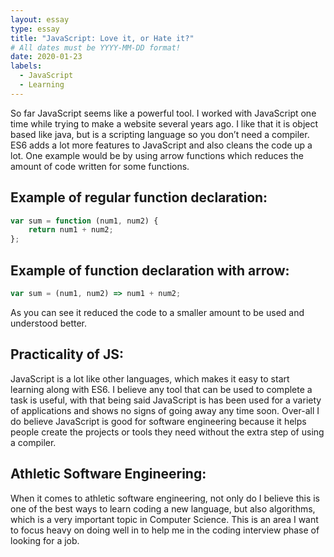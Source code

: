 ```yaml
---
layout: essay
type: essay
title: "JavaScript: Love it, or Hate it?"
# All dates must be YYYY-MM-DD format!
date: 2020-01-23
labels:
  - JavaScript
  - Learning
---
```


So far JavaScript seems like a powerful tool. I worked with JavaScript one time while trying to make a website several years ago. I like that it is object based like java, but is a scripting language so you don’t need a compiler. ES6 adds a lot more features to JavaScript and also cleans the code up a lot. One example would be by using arrow functions which reduces the amount of code written for some functions.

Example of regular function declaration:
---
```js
var sum = function (num1, num2) {
    return num1 + num2;
};
```

Example of function declaration with arrow:
---
```js
var sum = (num1, num2) => num1 + num2;
```
As you can see it reduced the code to a smaller amount to be used and understood better.

Practicality of JS:
---
JavaScript is a lot like other languages, which makes it easy to start learning along with ES6. I believe any tool that can be used to complete a task is useful, with that being said JavaScript is has been used for a variety of applications and shows no signs of going away any time soon. Over-all I do believe JavaScript is good for software engineering because it helps people create the projects or tools they need without the extra step of using a compiler.


Athletic Software Engineering:
---
When it comes to athletic software engineering, not only do I believe this is one of the best ways to learn coding a new language, but also algorithms, which is a very important topic in Computer Science. This is an area I want to focus heavy on doing well in to help me in the coding interview phase of looking for a job.

